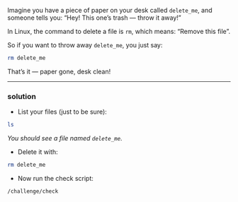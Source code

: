 Imagine you have a piece of paper on your desk called `delete_me`, and someone tells you:
“Hey! This one’s trash — throw it away!”

In Linux, the command to delete a file is `rm`, which means: “Remove this file”.

So if you want to throw away `delete_me`, you just say:
```bash
rm delete_me
```
That’s it — paper gone, desk clean!
_________
### solution 
- List your files (just to be sure):
```bash
ls
```
*You should see a file named `delete_me`.*
- Delete it with:
```bash
rm delete_me
```
- Now run the check script:
```bash
/challenge/check
```
